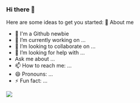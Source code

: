 ### Hi there 👋

Here are some ideas to get you started:
💬 About me

- 🌱 I'm a Github newbie
- 🔭 I’m currently working on ...
- 👯 I’m looking to collaborate on ...
- 🤔 I’m looking for help with ...
-  Ask me about ...
- 📫 How to reach me: ...
- 😄 Pronouns: ...
- ⚡ Fun fact: ...

<a href="https://github.com/cms6090" target="_blank"><img src="https://img.shields.io/badge/#181717-5F5F5F?style=flat-square&logo=appveyor&logoColor=FFFFFF"/></a>
